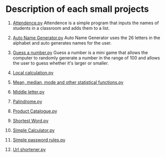 Description of each small projects
========================

1. [Attendence.py](https://github.com/kailinxGitHub/Mini-Projects/blob/master/Attendence.py)
Attendence is a simple program that inputs the names of students in a classroom and adds them to a list.

2. [Auto Name Generator.py](https://github.com/kailinxGitHub/Mini-Projects/blob/master/Auto%20Name%20Generator.py)
Auto Name Generator uses the 26 letters in the alphabet and auto generates names for the user.

3. [Guess a number.py](https://github.com/kailinxGitHub/Mini-Projects/blob/master/Guess%20a%20number.py)
Guess a number is a mini game that allows the computer to randomly generate a number in the range of 100 and allows the user to guess whether it's larger or smaller.

4. [Local calculation.py](https://github.com/kailinxGitHub/Mini-Projects/blob/master/)

5. [Mean, median, mode and other statistical functions.py](https://github.com/kailinxGitHub/Mini-Projects/blob/master/)

6. [Middle letter.py](https://github.com/kailinxGitHub/Mini-Projects/blob/master/)

7. [Palindrome.py](https://github.com/kailinxGitHub/Mini-Projects/blob/master/)

8. [Product Catalogue.py](https://github.com/kailinxGitHub/Mini-Projects/blob/master/)

9. [Shortest Word.py](https://github.com/kailinxGitHub/Mini-Projects/blob/master/)

10. [Simple Calculator.py](https://github.com/kailinxGitHub/Mini-Projects/blob/master/)

11. [Simple password rules.py](https://github.com/kailinxGitHub/Mini-Projects/blob/master/)

12. [Url shortener.py](https://github.com/kailinxGitHub/Mini-Projects/blob/master/)
